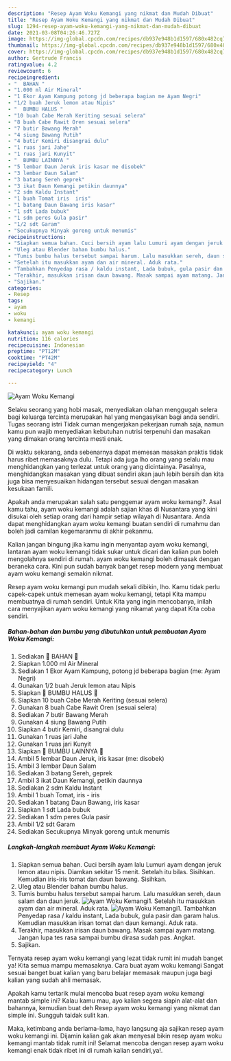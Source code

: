 ```yaml
---
description: "Resep Ayam Woku Kemangi yang nikmat dan Mudah Dibuat"
title: "Resep Ayam Woku Kemangi yang nikmat dan Mudah Dibuat"
slug: 1294-resep-ayam-woku-kemangi-yang-nikmat-dan-mudah-dibuat
date: 2021-03-08T04:26:46.727Z
image: https://img-global.cpcdn.com/recipes/db937e948b1d1597/680x482cq70/ayam-woku-kemangi-foto-resep-utama.jpg
thumbnail: https://img-global.cpcdn.com/recipes/db937e948b1d1597/680x482cq70/ayam-woku-kemangi-foto-resep-utama.jpg
cover: https://img-global.cpcdn.com/recipes/db937e948b1d1597/680x482cq70/ayam-woku-kemangi-foto-resep-utama.jpg
author: Gertrude Francis
ratingvalue: 4.2
reviewcount: 6
recipeingredient:
- "  BAHAN "
- "1.000 ml Air Mineral"
- "1 Ekor Ayam Kampung potong jd beberapa bagian me Ayam Negri"
- "1/2 buah Jeruk lemon atau Nipis"
- "  BUMBU HALUS "
- "10 buah Cabe Merah Keriting sesuai selera"
- "8 buah Cabe Rawit Oren sesuai selera"
- "7 butir Bawang Merah"
- "4 siung Bawang Putih"
- "4 butir Kemiri disangrai dulu"
- "1 ruas jari Jahe"
- "1 ruas jari Kunyit"
- "  BUMBU LAINNYA "
- "5 lembar Daun Jeruk iris kasar me disobek"
- "3 lembar Daun Salam"
- "3 batang Sereh geprek"
- "3 ikat Daun Kemangi petikin daunnya"
- "2 sdm Kaldu Instant"
- "1 buah Tomat iris  iris"
- "1 batang Daun Bawang iris kasar"
- "1 sdt Lada bubuk"
- "1 sdm peres Gula pasir"
- "1/2 sdt Garam"
- "Secukupnya Minyak goreng untuk menumis"
recipeinstructions:
- "Siapkan semua bahan. Cuci bersih ayam lalu Lumuri ayam dengan jeruk lemon atau nipis. Diamkan sekitar 15 menit. Setelah itu bilas. Sisihkan. Kemudian iris-iris tomat dan daun bawang. Sisihkan."
- "Uleg atau Blender bahan bumbu halus."
- "Tumis bumbu halus tersebut sampai harum. Lalu masukkan sereh, daun salam dan daun jeruk."
- "Setelah itu masukkan ayam dan air mineral. Aduk rata."
- "Tambahkan Penyedap rasa / kaldu instant, Lada bubuk, gula pasir dan garam halus. Kemudian masukkan irisan tomat dan daun kemangi. Aduk rata."
- "Terakhir, masukkan irisan daun bawang. Masak sampai ayam matang. Jangan lupa tes rasa sampai bumbu dirasa sudah pas. Angkat."
- "Sajikan."
categories:
- Resep
tags:
- ayam
- woku
- kemangi

katakunci: ayam woku kemangi 
nutrition: 116 calories
recipecuisine: Indonesian
preptime: "PT12M"
cooktime: "PT42M"
recipeyield: "4"
recipecategory: Lunch

---
```



![Ayam Woku Kemangi](https://img-global.cpcdn.com/recipes/db937e948b1d1597/680x482cq70/ayam-woku-kemangi-foto-resep-utama.jpg)

Selaku seorang yang hobi masak, menyediakan olahan menggugah selera bagi keluarga tercinta merupakan hal yang mengasyikan bagi anda sendiri. Tugas seorang istri Tidak cuman mengerjakan pekerjaan rumah saja, namun kamu pun wajib menyediakan kebutuhan nutrisi terpenuhi dan masakan yang dimakan orang tercinta mesti enak.

Di waktu  sekarang, anda sebenarnya dapat memesan masakan praktis tidak harus ribet memasaknya dulu. Tetapi ada juga lho orang yang selalu mau menghidangkan yang terlezat untuk orang yang dicintainya. Pasalnya, menghidangkan masakan yang dibuat sendiri akan jauh lebih bersih dan kita juga bisa menyesuaikan hidangan tersebut sesuai dengan masakan kesukaan famili. 



Apakah anda merupakan salah satu penggemar ayam woku kemangi?. Asal kamu tahu, ayam woku kemangi adalah sajian khas di Nusantara yang kini disukai oleh setiap orang dari hampir setiap wilayah di Nusantara. Anda dapat menghidangkan ayam woku kemangi buatan sendiri di rumahmu dan boleh jadi camilan kegemaranmu di akhir pekanmu.

Kalian jangan bingung jika kamu ingin menyantap ayam woku kemangi, lantaran ayam woku kemangi tidak sukar untuk dicari dan kalian pun boleh mengolahnya sendiri di rumah. ayam woku kemangi boleh dimasak dengan beraneka cara. Kini pun sudah banyak banget resep modern yang membuat ayam woku kemangi semakin nikmat.

Resep ayam woku kemangi pun mudah sekali dibikin, lho. Kamu tidak perlu capek-capek untuk memesan ayam woku kemangi, tetapi Kita mampu membuatnya di rumah sendiri. Untuk Kita yang ingin mencobanya, inilah cara menyajikan ayam woku kemangi yang nikamat yang dapat Kita coba sendiri.

<!--inarticleads1-->

##### Bahan-bahan dan bumbu yang dibutuhkan untuk pembuatan Ayam Woku Kemangi:

1. Sediakan  🌿 BAHAN 🌿
1. Siapkan 1.000 ml Air Mineral
1. Sediakan 1 Ekor Ayam Kampung, potong jd beberapa bagian (me: Ayam Negri)
1. Gunakan 1/2 buah Jeruk lemon atau Nipis
1. Siapkan  🌿 BUMBU HALUS 🌿
1. Siapkan 10 buah Cabe Merah Keriting (sesuai selera)
1. Gunakan 8 buah Cabe Rawit Oren (sesuai selera)
1. Sediakan 7 butir Bawang Merah
1. Gunakan 4 siung Bawang Putih
1. Siapkan 4 butir Kemiri, disangrai dulu
1. Gunakan 1 ruas jari Jahe
1. Gunakan 1 ruas jari Kunyit
1. Siapkan  🌿 BUMBU LAINNYA 🌿
1. Ambil 5 lembar Daun Jeruk, iris kasar (me: disobek)
1. Ambil 3 lembar Daun Salam
1. Sediakan 3 batang Sereh, geprek
1. Ambil 3 ikat Daun Kemangi, petikin daunnya
1. Sediakan 2 sdm Kaldu Instant
1. Ambil 1 buah Tomat, iris - iris
1. Sediakan 1 batang Daun Bawang, iris kasar
1. Siapkan 1 sdt Lada bubuk
1. Sediakan 1 sdm peres Gula pasir
1. Ambil 1/2 sdt Garam
1. Sediakan Secukupnya Minyak goreng untuk menumis




<!--inarticleads2-->

##### Langkah-langkah membuat Ayam Woku Kemangi:

1. Siapkan semua bahan. Cuci bersih ayam lalu Lumuri ayam dengan jeruk lemon atau nipis. Diamkan sekitar 15 menit. Setelah itu bilas. Sisihkan. Kemudian iris-iris tomat dan daun bawang. Sisihkan.
1. Uleg atau Blender bahan bumbu halus.
1. Tumis bumbu halus tersebut sampai harum. Lalu masukkan sereh, daun salam dan daun jeruk.
<img src="//assets-global.cpcdn.com/assets/icons/button_play-2c75c40dde080a61004c1f40b05d8f140eaff45d7e9e6481dc71c63d2e7c4909.png" alt="Ayam Woku Kemangi">1. Setelah itu masukkan ayam dan air mineral. Aduk rata.
<img src="//assets-global.cpcdn.com/assets/icons/button_play-2c75c40dde080a61004c1f40b05d8f140eaff45d7e9e6481dc71c63d2e7c4909.png" alt="Ayam Woku Kemangi">1. Tambahkan Penyedap rasa / kaldu instant, Lada bubuk, gula pasir dan garam halus. Kemudian masukkan irisan tomat dan daun kemangi. Aduk rata.
1. Terakhir, masukkan irisan daun bawang. Masak sampai ayam matang. Jangan lupa tes rasa sampai bumbu dirasa sudah pas. Angkat.
1. Sajikan.




Ternyata resep ayam woku kemangi yang lezat tidak rumit ini mudah banget ya! Kita semua mampu memasaknya. Cara buat ayam woku kemangi Sangat sesuai banget buat kalian yang baru belajar memasak maupun juga bagi kalian yang sudah ahli memasak.

Apakah kamu tertarik mulai mencoba buat resep ayam woku kemangi mantab simple ini? Kalau kamu mau, ayo kalian segera siapin alat-alat dan bahannya, kemudian buat deh Resep ayam woku kemangi yang nikmat dan simple ini. Sungguh taidak sulit kan. 

Maka, ketimbang anda berlama-lama, hayo langsung aja sajikan resep ayam woku kemangi ini. Dijamin kalian gak akan menyesal bikin resep ayam woku kemangi mantab tidak rumit ini! Selamat mencoba dengan resep ayam woku kemangi enak tidak ribet ini di rumah kalian sendiri,ya!.

